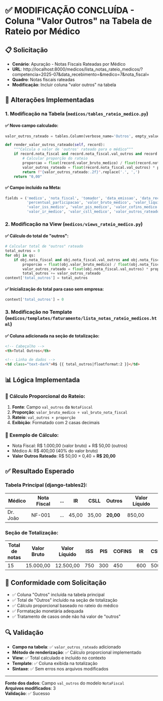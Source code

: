 # ✅ MODIFICAÇÃO CONCLUÍDA - Coluna "Valor Outros" na Tabela de Rateio por Médico

## 📋 Solicitação
- **Cenário**: Apuração - Notas Fiscais Rateadas por Médico
- **URL**: http://localhost:8000/medicos/lista_notas_rateio_medicos/?competencia=2025-07&data_recebimento=&medico=7&nota_fiscal=
- **Quadro**: Notas fiscais rateadas
- **Modificação**: Incluir coluna "valor outros" na tabela

## 🔧 Alterações Implementadas

### 1. **Modificação na Tabela** (`medicos/tables_rateio_medico.py`)

#### ✅ **Novo campo calculado**:
```python
valor_outros_rateado = tables.Column(verbose_name='Outros', empty_values=())

def render_valor_outros_rateado(self, record):
    """Calcula o valor de 'outros' rateado para o médico"""
    if record.nota_fiscal and record.nota_fiscal.val_outros and record.nota_fiscal.val_bruto:
        # Calcular proporção do rateio
        proporcao = float(record.valor_bruto_medico) / float(record.nota_fiscal.val_bruto)
        valor_outros_rateado = float(record.nota_fiscal.val_outros) * proporcao
        return f"{valor_outros_rateado:.2f}".replace('.', ',')
    return "0,00"
```

#### ✅ **Campo incluído na Meta**:
```python
fields = ('medico', 'nota_fiscal', 'tomador', 'data_emissao', 'data_recebimento', 
          'percentual_participacao', 'valor_bruto_medico', 'valor_liquido_medico', 
          'valor_iss_medico', 'valor_pis_medico', 'valor_cofins_medico', 
          'valor_ir_medico', 'valor_csll_medico', 'valor_outros_rateado')  # ✅ ADICIONADO
```

### 2. **Modificação na View** (`medicos/views_rateio_medico.py`)

#### ✅ **Cálculo do total de "outros"**:
```python
# Calcular total de "outros" rateado
total_outros = 0
for obj in qs:
    if obj.nota_fiscal and obj.nota_fiscal.val_outros and obj.nota_fiscal.val_bruto:
        proporcao = float(obj.valor_bruto_medico) / float(obj.nota_fiscal.val_bruto)
        valor_outros_rateado = float(obj.nota_fiscal.val_outros) * proporcao
        total_outros += valor_outros_rateado
context['total_outros'] = total_outros
```

#### ✅ **Inicialização do total para caso sem empresa**:
```python
context['total_outros'] = 0
```

### 3. **Modificação no Template** (`medicos/templates/faturamento/lista_notas_rateio_medicos.html`)

#### ✅ **Coluna adicionada na seção de totalização**:
```html
<!-- Cabeçalho -->
<th>Total Outros</th>

<!-- Linha de dados -->
<td class="text-dark">R$ {{ total_outros|floatformat:2 }}</td>
```

## 📊 Lógica Implementada

### 🔄 **Cálculo Proporcional do Rateio**:
1. **Fonte**: Campo `val_outros` da `NotaFiscal`
2. **Proporção**: `valor_bruto_medico ÷ val_bruto_nota_fiscal`
3. **Rateio**: `val_outros × proporção`
4. **Exibição**: Formatado com 2 casas decimais

### 📝 **Exemplo de Cálculo**:
- Nota Fiscal: R$ 1.000,00 (valor bruto) + R$ 50,00 (outros)
- Médico A: R$ 400,00 (40% do valor bruto)
- **Valor Outros Rateado**: R$ 50,00 × 0,40 = **R$ 20,00**

## ✅ Resultado Esperado

### **Tabela Principal** (django-tables2):
| Médico | Nota Fiscal | ... | IR | CSLL | **Outros** | Valor Líquido |
|--------|-------------|-----|----|----- |------------|---------------|
| Dr. João| NF-001     | ... | 45,00 | 35,00 | **20,00** | 850,00       |

### **Seção de Totalização**:
| Total de notas | Valor Bruto | Valor Líquido | ISS | PIS | COFINS | IR | CSLL | **Outros** |
|----------------|-------------|---------------|-----|-----|--------|----|----- |------------|
| 15             | 15.000,00   | 12.500,00     | 750 | 300 | 450    | 600| 500  | **180,00** |

## 🎯 Conformidade com Solicitação
- ✅ Coluna "Outros" incluída na tabela principal
- ✅ Total de "Outros" incluído na seção de totalização
- ✅ Cálculo proporcional baseado no rateio do médico
- ✅ Formatação monetária adequada
- ✅ Tratamento de casos onde não há valor de "outros"

## 🔍 Validação
- **Campo na tabela**: ✅ `valor_outros_rateado` adicionado
- **Método de renderização**: ✅ Cálculo proporcional implementado
- **View**: ✅ Total calculado e incluído no contexto
- **Template**: ✅ Coluna exibida na totalização
- **Sintaxe**: ✅ Sem erros nos arquivos modificados

---

**Fonte dos dados**: Campo `val_outros` do modelo `NotaFiscal`  
**Arquivos modificados**: 3  
**Validação**: ✅ Sucesso
